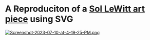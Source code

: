 # A Reproduciton of a [Sol LeWitt art piece](https://www.thecollector.com/who-is-sol-lewitt-more-than-a-minimalist/) using SVG

[![Screenshot-2023-07-10-at-4-19-25-PM.png](https://i.postimg.cc/W1gR8dLM/Screenshot-2023-07-10-at-4-19-25-PM.png)](https://postimg.cc/pmW1XXdT)